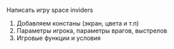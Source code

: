 Написать игру space inviders
1) Добавляем констаны (экран, цвета и т.п)
2) Параметры игрока, параметры врагов, выстрелов 
3) Игровые функции и условия